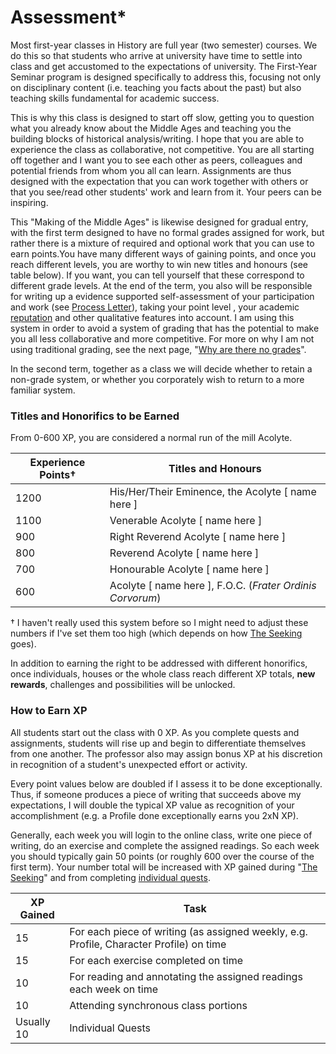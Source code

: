 # Assessment\*

Most first-year classes in History are full year (two semester) courses. We do this so that students who arrive at university have time to settle into class and get accustomed to the expectations of university. The First-Year Seminar program is designed specifically to address this, focusing not only on disciplinary content (i.e. teaching you facts about the past) but also teaching skills fundamental for academic success.&#x20;

This is why this class is designed to start off slow, getting you to question what you already know about the Middle Ages and teaching you the building blocks of historical analysis/writing. I hope that you are able to experience the class as collaborative, not competitive. You are all starting off together and I want you to see each other as peers, colleagues and potential friends from whom you all can learn. Assignments are thus designed with the expectation that you can work together with others or that you see/read other students' work and learn from it. Your peers can be inspiring.&#x20;

This "Making of the Middle Ages" is likewise designed for gradual entry, with the first term designed to have no formal grades assigned for work, but rather there is a mixture of required and optional work that you can use to earn points.You have many different ways of gaining points, and once you reach different levels, you are worthy to win new titles and honours (see table below). If you want, you can tell yourself that these correspond to different grade levels. At the end of the term, you also will be responsible for writing up a evidence supported self-assessment of your participation and work (see [Process Letter](../coursework/process-letters.md)), taking your point level , your academic [reputation](../deadlines.md#academic-reputation) and other qualitative features into account. I am using this system in order to avoid a system of grading that has the potential to make you all less collaborative and more competitive. For more on why I am not using traditional grading, see the next page, "[Why are there no grades](why-no-grades.md)".

In the second term, together as a class we will decide whether to retain a non-grade system, or whether you corporately wish to return to a more familiar system.&#x20;

### Titles and Honorifics to be Earned

From 0-600 XP, you are considered a normal run of the mill Acolyte.&#x20;

| Experience Points† | Titles and Honours                                         |
| ------------------ | ---------------------------------------------------------- |
| 1200               | His/Her/Their Eminence, the Acolyte \[ name here ]         |
| 1100               | Venerable Acolyte \[ name here ]                           |
| 900                | Right Reverend Acolyte \[ name here ]                      |
| 800                | Reverend Acolyte \[ name here ]                            |
| 700                | Honourable Acolyte \[ name here ]                          |
| 600                | Acolyte \[ name here ], F.O.C. (_Frater Ordinis Corvorum_) |

† I haven't really used this system before so I might need to adjust these numbers if I've set them too high (which depends on how [The Seeking](broken-reference) goes).&#x20;

In addition to earning the right to be addressed with different honorifics, once individuals, houses or the whole class reach different XP totals, **new rewards**, challenges and possibilities will be unlocked.&#x20;

### How to Earn XP

All students start out the class with 0 XP. As you complete quests and assignments, students will rise up and begin to differentiate themselves from one another. The professor also may assign bonus XP at his discretion in recognition of a student's unexpected effort or activity.&#x20;

Every point values below are doubled if I assess it to be done exceptionally. Thus, if someone produces a piece of writing that succeeds above my expectations, I will double the typical XP value as recognition of your accomplishment (e.g. a Profile done exceptionally earns you 2xN XP).&#x20;

Generally, each week you will login to the online class, write one piece of writing, do an exercise and complete the assigned readings. So each week you should typically gain 50 points (or roughly 600 over the course of the first term). Your number total will be increased with XP gained during "[The Seeking](broken-reference)" and from completing [individual quests](broken-reference).&#x20;

| XP Gained  | Task                                                                                    |
| ---------- | --------------------------------------------------------------------------------------- |
| 15         | For each piece of writing (as assigned weekly, e.g. Profile, Character Profile) on time |
| 15         | For each exercise completed on time                                                     |
| 10         | For reading and annotating the assigned readings each week on time                      |
| 10         | Attending synchronous class portions                                                    |
| Usually 10 | Individual Quests                                                                       |

